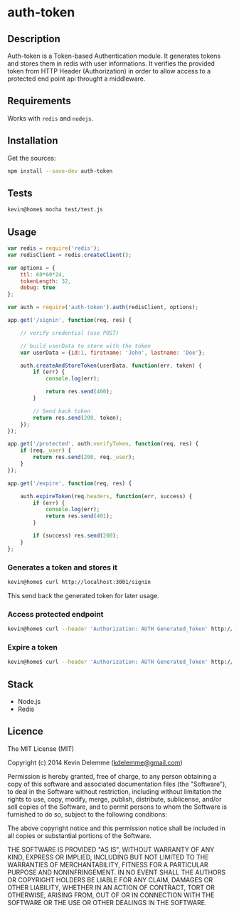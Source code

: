 # auth-token


## Description

Auth-token is a Token-based Authentication module. It generates tokens and stores them in redis with user informations. It verifies the provided token from HTTP Header (Authorization) in order to allow access to a protected end point api throught a middleware.

## Requirements

Works with `redis` and `nodejs`.

## Installation

Get the sources:
```bash
npm install --save-dev auth-token
```

## Tests

```bash
kevin@home$ mocha test/test.js
```

## Usage

```javascript
var redis = require('redis'); 
var redisClient = redis.createClient(); 

var options = {
	ttl: 60*60*24,
	tokenLength: 32,
	debug: true
};

var auth = require('auth-token').auth(redisClient, options);

app.get('/signin', function(req, res) {

	// verify credential (use POST)

	// build userData to store with the token
	var userData = {id:1, firstname: 'John', lastname: 'Doe'};

	auth.createAndStoreToken(userData, function(err, token) {
		if (err) {
			console.log(err);

			return res.send(400);
		} 

		// Send back token
		return res.send(200, token);
	});
});

app.get('/protected', auth.verifyToken, function(req, res) {
	if (req._user) {
		return res.send(200, req._user);
	}
});

app.get('/expire', function(req, res) {

	auth.expireToken(req.headers, function(err, success) {
		if (err) {
			console.log(err);
			return res.send(401);
		}

		if (success) res.send(200);
	}
};
```

### Generates a token and stores it
```bash
kevin@home$ curl http://localhost:3001/signin
```

This send back the generated token for later usage.

### Access protected endpoint
```bash
kevin@home$ curl --header 'Authorization: AUTH Generated_Token' http://localhost:3001/protected
```

### Expire a token
```bash
kevin@home$ curl --header 'Authorization: AUTH Generated_Token' http://localhost:3001/expire
```

## Stack

* Node.js
* Redis

## Licence
The MIT License (MIT)

Copyright (c) 2014 Kevin Delemme (kdelemme@gmail.com)

Permission is hereby granted, free of charge, to any person obtaining a copy
of this software and associated documentation files (the "Software"), to deal
in the Software without restriction, including without limitation the rights
to use, copy, modify, merge, publish, distribute, sublicense, and/or sell
copies of the Software, and to permit persons to whom the Software is
furnished to do so, subject to the following conditions:

The above copyright notice and this permission notice shall be included in
all copies or substantial portions of the Software.

THE SOFTWARE IS PROVIDED "AS IS", WITHOUT WARRANTY OF ANY KIND, EXPRESS OR
IMPLIED, INCLUDING BUT NOT LIMITED TO THE WARRANTIES OF MERCHANTABILITY,
FITNESS FOR A PARTICULAR PURPOSE AND NONINFRINGEMENT. IN NO EVENT SHALL THE
AUTHORS OR COPYRIGHT HOLDERS BE LIABLE FOR ANY CLAIM, DAMAGES OR OTHER
LIABILITY, WHETHER IN AN ACTION OF CONTRACT, TORT OR OTHERWISE, ARISING FROM,
OUT OF OR IN CONNECTION WITH THE SOFTWARE OR THE USE OR OTHER DEALINGS IN
THE SOFTWARE.

